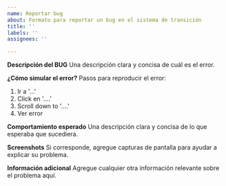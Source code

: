 ```yaml
---
name: Reportar bug
about: Formato para reportar un bug en el sistema de transición
title: ''
labels: ''
assignees: ''

---
```


**Descripción del BUG**
Una descripción clara y concisa de cuál es el error.

**¿Cómo simular el error?**
Pasos para reproducir el error:
1. Ir a '...'
2. Click en '....'
3. Scroll down to '....'
4. Ver error

**Comportamiento esperado**
Una descripción clara y concisa de lo que esperaba que sucediera.

**Screenshots**
Si corresponde, agregue capturas de pantalla para ayudar a explicar su problema.

**Información adicional**
Agregue cualquier otra información relevante sobre el problema aquí.
